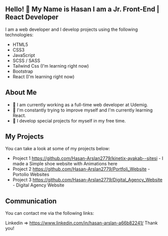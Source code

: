 ## Hello! 👋 My Name is Hasan I am a Jr. Front-End | React Developer

I am a web developer and I develop projects using the following technologies:

* HTML5
* CSS3
* JavaScript
* SCSS / SASS
* Tailwind Css (I'm learning right now)
* Bootstrap
* React (I'm learning right now)
## About Me
* 💼 I am currently working as a full-time web developer at Udemig.
* 🌱 I'm constantly trying to improve myself and I'm currently learning React.
* 🔭 I develop special projects for myself in my free time.
## My Projects
You can take a look at some of my projects below:

* Project 1 https://github.com/Hasan-Arslan2779/kinetix-ayakab--sitesi - I made a Simple shoe website with Animations here
* Project 2 https://github.com/Hasan-Arslan2779/Portfoli_Website - Portolio Websites
* Project 3 https://github.com/Hasan-Arslan2779/Digital_Agency_Website - Digital Agency Website
## Communication
You can contact me via the following links:

Linkedin => https://www.linkedin.com/in/hasan-arslan-a66b82241/
Thank you!
